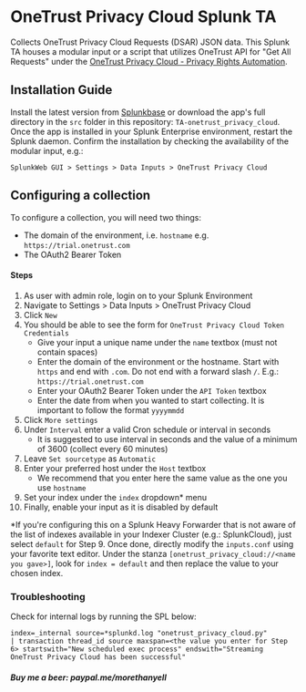 # OneTrust Privacy Cloud Splunk TA
Collects OneTrust Privacy Cloud Requests (DSAR) JSON data. This Splunk TA houses a modular input or a script that utilizes OneTrust API for "Get All Requests" under the [OneTrust Privacy Cloud - Privacy Rights Automation](https://developer.onetrust.com/onetrust/reference/getallrequestqueuesv2usingget).

## Installation Guide
Install the latest version from [Splunkbase](https://splunkbase.splunk.com/app/6741) or download the app's full directory in the `src` folder in this repository: `TA-onetrust_privacy_cloud`. Once the app is installed in your Splunk Enterprise environment, restart the Splunk daemon. Confirm the installation by checking the availability of the modular input, e.g.:

```
SplunkWeb GUI > Settings > Data Inputs > OneTrust Privacy Cloud
```

## Configuring a collection
To configure a collection, you will need two things:
- The domain of the environment, i.e. `hostname` e.g. `https://trial.onetrust.com`
- The OAuth2 Bearer Token
#### Steps
1. As user with admin role, login on to your Splunk Environment
2. Navigate to Settings > Data Inputs > OneTrust Privacy Cloud
3. Click `New`
4. You should be able to see the form for `OneTrust Privacy Cloud Token Credentials`
    - Give your input a unique name under the `name` textbox (must not contain spaces)
    - Enter the domain of the environment or the hostname. Start with `https` and end with `.com`. Do not end with a forward slash `/`. E.g.: `https://trial.onetrust.com`
    - Enter your OAuth2 Bearer Token under the `API Token` textbox
    - Enter the date from when you wanted to start collecting. It is important to follow the format `yyyymmdd`
5. Click `More settings`
6. Under `Interval` enter a valid Cron schedule or interval in seconds
    - It is suggested to use interval in seconds and the value of a minimum of 3600 (collect every 60 minutes)
7. Leave `Set sourcetype` as `Automatic`
8. Enter your preferred host under the `Host` textbox
    - We recommend that you enter here the same value as the one you use `hostname`
9. Set your index under the `index` dropdown* menu
10. Finally, enable your input as it is disabled by default

*If you're configuring this on a Splunk Heavy Forwarder that is not aware of the list of indexes available in your Indexer Cluster (e.g.: SplunkCloud), just select `default` for Step 9. Once done, directly modify the `inputs.conf` using your favorite text editor. Under the stanza `[onetrust_privacy_cloud://<name you gave>]`, look for `index = default` and then replace the value to your chosen index.

### Troubleshooting
Check for internal logs by running the SPL below:

```
index=_internal source=*splunkd.log "onetrust_privacy_cloud.py" 
| transaction thread_id source maxspan=<the value you enter for Step 6> startswith="New scheduled exec process" endswith="Streaming OneTrust Privacy Cloud has been successful"
```
##### Buy me a beer: paypal.me/morethanyell